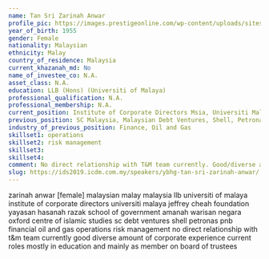 ```yaml
---
name: Tan Sri Zarinah Anwar
profile_pic: https://images.prestigeonline.com/wp-content/uploads/sites/5/2022/04/29133621/WOP-Pillar43.jpg
year_of_birth: 1955
gender: Female
nationality: Malaysian
ethnicity: Malay
country_of_residence: Malaysia 
current_khazanah_md: No
name_of_investee_co: N.A.
asset_class: N.A.
education: LLB (Hons) (Universiti of Malaya)
professional_qualification: N.A. 
professional_membership: N.A.
current_position: Institute of Corporate Directors Msia, Universiti Malaya, Jeffrey Cheah Foundation, Yayasan Hasanah, Razak School of Government, Amanah Warisan Negara, Oxford Centre for Islamic Studies
previous_position: SC Malaysia, Malaysian Debt Ventures, Shell, Petronas, PNB
industry_of_previous_position: Finance, Oil and Gas
skillset1: operations
skillset2: risk management
skillset3: 
skillset4: 
comment: No direct relationship with T&M team currently. Good/diverse amount of corporate experience; current roles mostly in education and mainly as member on Board of Trustees.
slug: https://ids2019.icdm.com.my/speakers/ybhg-tan-sri-zarinah-anwar/
---
```


zarinah anwar [female] malaysian malay malaysia llb universiti of malaya institute of corporate directors universiti malaya jeffrey cheah foundation yayasan hasanah razak school of government amanah warisan negara oxford centre of islamic studies sc debt ventures shell petronas pnb financial oil and gas operations risk management no direct relationship with t&m team currently good diverse amount of corporate experience current roles mostly in education and mainly as member on board of trustees